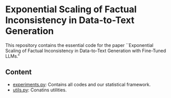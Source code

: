 # Exponential Scaling of Factual Inconsistency in Data-to-Text Generation
This repository contains the essential code for the paper ``Exponential Scaling of Factual Inconsistency in Data-to-Text Generation with Fine-Tuned LLMs."

## Content
* [experiments.py](./experiments.py): Contains all codes and our statistical framework.
* [utils.py](./utils.py): Conatins utilities.
